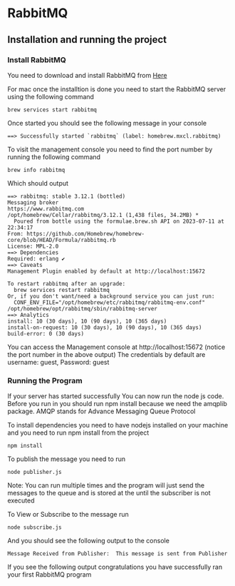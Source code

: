 # RabbitMQ 

## Installation and running the project

### Install RabbitMQ

You need to download and install RabbitMQ from [Here](https://www.rabbitmq.com/#getstarted)

For mac once the installtion is done you need to start the RabbitMQ server using the following command 

```
brew services start rabbitmq
```

Once started you should see the following message in your console 

```
==> Successfully started `rabbitmq` (label: homebrew.mxcl.rabbitmq)
```

To visit the management console you need to find the port number by running the following command 

```
brew info rabbitmq
```

Which should output

```
==> rabbitmq: stable 3.12.1 (bottled)
Messaging broker
https://www.rabbitmq.com
/opt/homebrew/Cellar/rabbitmq/3.12.1 (1,438 files, 34.2MB) *
  Poured from bottle using the formulae.brew.sh API on 2023-07-11 at 22:34:17
From: https://github.com/Homebrew/homebrew-core/blob/HEAD/Formula/rabbitmq.rb
License: MPL-2.0
==> Dependencies
Required: erlang ✔
==> Caveats
Management Plugin enabled by default at http://localhost:15672

To restart rabbitmq after an upgrade:
  brew services restart rabbitmq
Or, if you don't want/need a background service you can just run:
  CONF_ENV_FILE="/opt/homebrew/etc/rabbitmq/rabbitmq-env.conf" /opt/homebrew/opt/rabbitmq/sbin/rabbitmq-server
==> Analytics
install: 10 (30 days), 10 (90 days), 10 (365 days)
install-on-request: 10 (30 days), 10 (90 days), 10 (365 days)
build-error: 0 (30 days)
```

You can access the Management console at http://localhost:15672 (notice the port number in the above output)
The credentials by default are username: guest, Password: guest


### Running the Program

If your server has started successfully You can now run the node js code. Before you run in you should run npm install
because we need the amqplib package. AMQP stands for Advance Messaging Queue Protocol 

To install dependencies you need to have nodejs installed on your machine and you need to run npm install from the project

```
npm install
```

To publish the message you need to run 

```
node publisher.js
```

Note: You can run multiple times and the program will just send the messages to the queue and is stored at the until the
subscriber is not executed 

To View or Subscribe to the message  run 

```
node subscribe.js 
```

And you should see the following output to the console 

```
Message Received from Publisher:  This message is sent from Publisher
```

If you see the following output congratulations you have successfully ran your first RabbitMQ program
